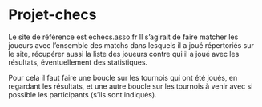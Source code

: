 # Projet-checs

Le site de référence est echecs.asso.fr
Il s’agirait de faire matcher les joueurs avec l’ensemble des matchs dans lesquels il a joué répertoriés sur le site, récupérer aussi la liste des joueurs contre qui il a joué avec les résultats, éventuellement des statistiques. 

Pour cela il faut faire une boucle sur les tournois qui ont été joués, en regardant les résultats, et une autre boucle sur les tournois à venir avec si possible les participants (s’ils sont indiqués).

